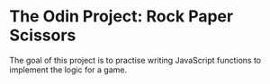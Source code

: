 # The Odin Project: Rock Paper Scissors
The goal of this project is to practise writing JavaScript functions to implement the logic for a game.
